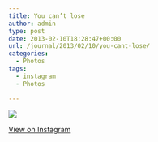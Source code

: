 ```yaml
---
title: You can’t lose
author: admin
type: post
date: 2013-02-10T18:28:47+00:00
url: /journal/2013/02/10/you-cant-lose/
categories:
  - Photos
tags:
  - instagram
  - Photos

---
```

![][1]

<p class="view-instagram">
  <a href="http://instagr.am/p/Vj37xBKlpe/">View on Instagram</a>
</p>

 [1]: http://lobban.org/wordpress//HLIC/b64157afde60776ab875847533070970.jpg